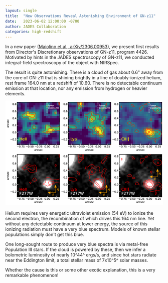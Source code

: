 ```yaml
---
layout: single
title:  "New Observations Reveal Astonishing Environment of GN-z11"
date:   2023-06-02 12:00:00 -0700
author: JADES Collaboration
categories: high-redshift
---
```


In a new paper ([Maiolino et al., arXiv/2306.00953][Maiolino]), we present first results from Director's Discretionary observations of GN-z11, program 4426.  Motivated by hints in the JADES spectroscopy of GN-z11, we conducted integral-field spectroscopy of the object with NIRSpec.

The result is quite astonishing.  There is a cloud of gas about 0.6" away from the core of GN-z11 that is shining brightly in a line of doubly-ionized helium, rest frame 164.0 nm at a redshift of 10.60.  There is no detectable continuum emission at that location, nor any emission from hydrogen or heavier elements.

![GN-z11 HeII Cloud](/assets/images/GN-z11-ddt-maps.png)

Helium requires very energetic ultraviolet emission (54 eV) to ionize the second electron, the recombination of which drives this 164 nm line.  Yet without any detectable continuum at lower energy, the source of this ionizing radiation must have a very blue spectrum.  Models of known stellar populations simply don't get this blue.

One long-sought route to produce very blue spectra is via metal-free Population III stars.  If the cloud is powered by these, then we infer a bolometric luminosity of nearly 10^44^ ergs/s, and since hot stars radiate near the Eddington limit, a total stellar mass of 7x10^5^ solar masses.

Whether the cause is this or some other exotic explanation, this is a very remarkable phenomenon!

[Maiolino]: https://arxiv.org/abs/2306.00953
